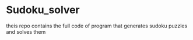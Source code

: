 # Sudoku_solver
theis repo contains the full code of program that generates sudoku puzzles and solves them

